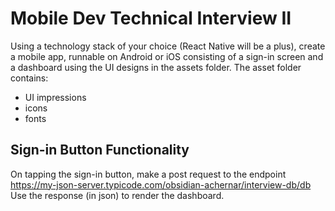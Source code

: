 # Mobile Dev Technical Interview II

Using a technology stack of your choice (React Native will be a plus), create a mobile app, runnable on Android or iOS consisting of a sign-in screen and a dashboard using the UI designs in the assets folder.
The asset folder contains:
- UI impressions
- icons
- fonts

## Sign-in Button Functionality
On tapping the sign-in button, make a post request to the endpoint https://my-json-server.typicode.com/obsidian-achernar/interview-db/db
Use the response (in json) to render the dashboard.
